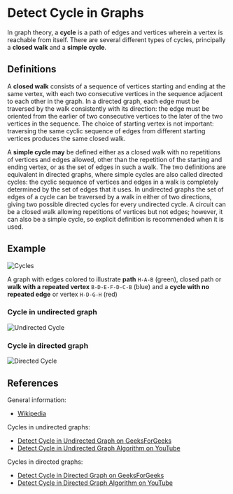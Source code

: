 # Detect Cycle in Graphs

In graph theory, a **cycle** is a path of edges and vertices 
wherein a vertex is reachable from itself. There are several 
different types of cycles, principally a **closed walk** and 
a **simple cycle**.

## Definitions

A **closed walk** consists of a sequence of vertices starting 
and ending at the same vertex, with each two consecutive vertices
in the sequence adjacent to each other in the graph. In a directed graph,
each edge must be traversed by the walk consistently with its direction: 
the edge must be oriented from the earlier of two consecutive vertices 
to the later of the two vertices in the sequence. 
The choice of starting vertex is not important: traversing the same cyclic 
sequence of edges from different starting vertices produces the same closed walk.

A **simple cycle may** be defined either as a closed walk with no repetitions of 
vertices and edges allowed, other than the repetition of the starting and ending 
vertex, or as the set of edges in such a walk. The two definitions are equivalent 
in directed graphs, where simple cycles are also called directed cycles: the cyclic 
sequence of vertices and edges in a walk is completely determined by the set of 
edges that it uses. In undirected graphs the set of edges of a cycle can be 
traversed by a walk in either of two directions, giving two possible directed cycles 
for every undirected cycle. A circuit can be a closed walk allowing repetitions of 
vertices but not edges; however, it can also be a simple cycle, so explicit 
definition is recommended when it is used.

## Example

![Cycles](https://upload.wikimedia.org/wikipedia/commons/e/e7/Graph_cycle.gif)

A graph with edges colored to illustrate **path** `H-A-B` (green), closed path or 
**walk with a repeated vertex** `B-D-E-F-D-C-B` (blue) and a **cycle with no repeated edge** or 
vertex `H-D-G-H` (red)

### Cycle in undirected graph

![Undirected Cycle](https://www.geeksforgeeks.org/wp-content/uploads/cycleGraph.png)

### Cycle in directed graph

![Directed Cycle](https://cdncontribute.geeksforgeeks.org/wp-content/uploads/cycle.png)

## References

General information:

- [Wikipedia](https://en.wikipedia.org/wiki/Cycle_(graph_theory))

Cycles in undirected graphs:

- [Detect Cycle in Undirected Graph on GeeksForGeeks](https://www.geeksforgeeks.org/detect-cycle-undirected-graph/)
- [Detect Cycle in Undirected Graph Algorithm on YouTube](https://www.youtube.com/watch?v=n_t0a_8H8VY&list=PLLXdhg_r2hKA7DPDsunoDZ-Z769jWn4R8)

Cycles in directed graphs:

- [Detect Cycle in Directed Graph on GeeksForGeeks](https://www.geeksforgeeks.org/detect-cycle-in-a-graph/)
- [Detect Cycle in Directed Graph Algorithm on YouTube](https://www.youtube.com/watch?v=rKQaZuoUR4M&list=PLLXdhg_r2hKA7DPDsunoDZ-Z769jWn4R8)

